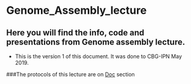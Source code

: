 # Genome_Assembly_lecture

## Here you will find the info, code and presentations from Genome assembly lecture.

* This is the version 1 of this document. It was done to CBG-IPN May 2019.

###The protocols of this lecture are on [Doc](https://github.com/avera1988/Genome_Assembly_lecture/tree/master/Doc) section


